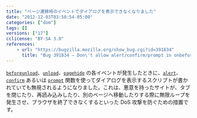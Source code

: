 ```yaml
---
title: "ページ遷移時のイベントでダイアログを表示できなくなりました"
date: "2012-12-03T03:50:54-05:00"
categories: ["dom"]
tags: []
versions: ["17"]
cclicense: "BY-SA 3.0"
references:
    - url: "https://bugzilla.mozilla.org/show_bug.cgi?id=391834"
      title: "Bug 391834 – Don\'t allow alert/confirm/prompt in onbeforeunload, onunload and onpagehide"
---
```

[`beforeunload`](https://developer.mozilla.org/ja/docs/DOM/window.onbeforeunload)、[`unload`](https://developer.mozilla.org/ja/docs/DOM/window.onunload)、[`pagehide`](https://developer.mozilla.org/ja/docs/Using_Firefox_1.5_caching) の各イベントが発生したときに、[`alert`](https://developer.mozilla.org/ja/docs/DOM/window.alert)、[`confirm`](https://developer.mozilla.org/ja/docs/DOM/window.confirm) あるいは [`prompt`](https://developer.mozilla.org/ja/docs/DOM/window.prompt) 関数を使ってダイアログを表示するスクリプトが書かれていても無視されるようになりました。これは、悪意を持ったサイトが、タブを閉じたり、再読み込みしたり、別のページへ移動したりする際に無限ループを発生させ、ブラウザを終了できなくするといった DoS 攻撃を防ぐための措置です。
